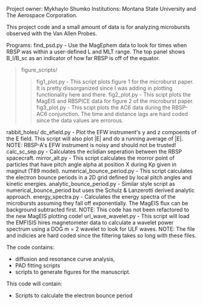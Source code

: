 Project owner: Mykhaylo Shumko
Institutions: Montana State University and The Aerospace Corporation.

This project code and a small amount of data is for analyzing microbursts observed with the Van Allen Probes.

Programs:
find_psd.py - Use the MagEphem data to look for times when RBSP was within
    a user-defined L and MLT range. The top panel shows B_l/B_sc as an 
    indicator of how far RBSP is off of the equator.

>figure_scripts/
>> fig1_plot.py - This script plots figure 1 for the microburst paper.
        It is pretty dissorganized since I was adding in plotting 
        functionality here and there.
>> fig2_plot.py - This scipt plots the MagEIS and RBSPICE data for figure
        2 of the microburst paper.
>> fig3_plot.py - This scipt plots the AC6 data during the RBSP-AC6 
        conjunction. The time and distance lags are hard coded since the 
        data values are errorous.

rabbit_holes/
    dc_efield.py - Plot the EFW instrument's y and z compoents of the E field.
        This script will also plot |E| and do a running average of |E|.        
        NOTE: RBSP-A's EFW instrument is noisy and should not be trusted!
    calc_sc_sep.py - Calculates the eclidian seperation between the RBSP
        spacecraft.
    mirror_alt.py - This script calculates the morror point of particles that 
        have pitch angle alpha at position X during Kp given in maginut 
        (T89 model).
    numerical_bounce_period.py - This script calculates the electron 
        bounce periods in a 2D grid defined by local pitch angles and
        kinetic energies.
    analytic_bounce_period.py - Similar style script as numerical_bounce_period
        but uses the Schulz & Lanzerotti derived analytic approach.
    energy_spectra.py - Calculates the energy spectra of the microbursts 
        assuming they fall off exponentially. The MagEIS flux can be 
        background subtracted first. NOTE: This code has not been 
        refactored to the new MagEIS plotting code!
    url_wave_wavelet.py - This script will load the EMFISIS hires 
        magnetometer data to calculate a wavelet power spectrum using a DOG
        m = 2 wavelet to look for ULF waves. NOTE: The file and indicies are 
        hard coded since the filtering takes so long with these files.
        
The code contains:
- diffusion and resonance curve analysis, 
- PAD fitting scripts
- scripts to generate figures for the manuscript.

This code will contain:
- Scripts to calculate the electron bounce period
